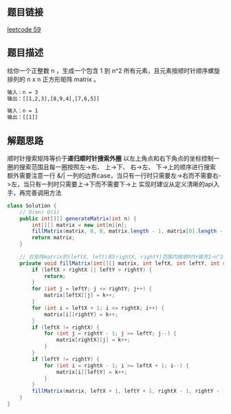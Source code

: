 ## 题目链接

[leetcode 59](https://leetcode.cn/problems/spiral-matrix-ii/)

## 题目描述

给你一个正整数 n ，生成一个包含 1 到 n^2 所有元素，且元素按顺时针顺序螺旋排列的 n x n 正方形矩阵 matrix 。

```html
输入：n = 3
输出：[[1,2,3],[8,9,4],[7,6,5]]

输入：n = 1
输出：[[1]]
```

## 解题思路

顺时针搜索矩阵等价于**递归顺时针搜索外圈**
以左上角点和右下角点的坐标控制一圈的搜索范围且每一圈按照左->右、 上->下、 右->左、 下->上的顺序进行搜索  
额外需要注意一行 &/| 一列的边界case，当只有一行时只需要左->右而不需要右->左，当只有一列时只需要上->下而不需要下->上
实现时建议从定义清晰的api入手，再完善调用方法

```JAVA
class Solution {
    // O(mn) O(1)
    public int[][] generateMatrix(int n) {
        int[][] matrix = new int[n][n];
        fillMatrix(matrix, 0, 0, matrix.length - 1, matrix[0].length - 1, 1);
        return matrix;
    }
    
    // 在矩阵matrix的(leftX, left)和(rightX, rightY)范围内按顺时针填充1~n^2内的数字
    private void fillMatrix(int[][] matrix, int leftX, int leftY, int rightX, int rightY, int k) {
        if (leftX > rightX || leftY > rightY) {
            return;
        }
        for (int j = leftY; j <= rightY; j++) {
            matrix[leftX][j] = k++;
        }
        for (int i = leftX + 1; i <= rightX; i++) {
            matrix[i][rightY] = k++;
        }
        if (leftX != rightX) {
            for (int j = rightY - 1; j >= leftY; j--) {
                matrix[rightX][j] = k++;
            }
        }
        if (leftY != rightY) {
            for (int i = rightX - 1; i >= leftX + 1; i--) {
                matrix[i][leftY] = k++;
            }
        }
        fillMatrix(matrix, leftX + 1, leftY + 1, rightX - 1, rightY - 1, k);
    } 
}
```
